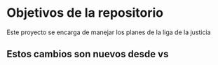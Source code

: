 # Objetivos de la repositorio

Este proyecto se encarga de manejar los planes de la liga de la justicia


## Estos cambios son nuevos desde vs